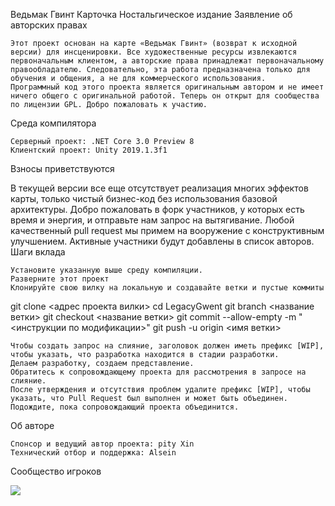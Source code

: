 Ведьмак Гвинт Карточка Ностальгическое издание
Заявление об авторских правах

    Этот проект основан на карте «Ведьмак Гвинт» (возврат к исходной версии) для инсценировки. Все художественные ресурсы извлекаются первоначальным клиентом, а авторские права принадлежат первоначальному правообладателю. Следовательно, эта работа предназначена только для обучения и общения, а не для коммерческого использования.
    Программный код этого проекта является оригинальным автором и не имеет ничего общего с оригинальной работой. Теперь он открыт для сообщества по лицензии GPL. Добро пожаловать к участию.

Среда компилятора

    Серверный проект: .NET Core 3.0 Preview 8
    Клиентский проект: Unity 2019.1.3f1

Взносы приветствуются

В текущей версии все еще отсутствует реализация многих эффектов карты, только чистый бизнес-код без использования базовой архитектуры. Добро пожаловать в форк участников, у которых есть время и энергия, и отправьте нам запрос на вытягивание. Любой качественный pull request мы примем на вооружение с конструктивным улучшением. Активные участники будут добавлены в список авторов.
Шаги вклада

    Установите указанную выше среду компиляции.
    Разверните этот проект
    Клонируйте свою вилку на локальную и создавайте ветки и пустые коммиты

git clone <адрес проекта вилки>
cd LegacyGwent
git branch <название ветки>
git checkout <название ветки>
git commit --allow-empty -m "<инструкции по модификации>"
git push -u origin <имя ветки>

    Чтобы создать запрос на слияние, заголовок должен иметь префикс [WIP], чтобы указать, что разработка находится в стадии разработки.
    Делаем разработку, создаем представление.
    Обратитесь к сопровождающему проекта для рассмотрения в запросе на слияние.
    После утверждения и отсутствия проблем удалите префикс [WIP], чтобы указать, что Pull Request был выполнен и может быть объединен.
    Подождите, пока сопровождающий проекта объединится.

Об авторе

    Спонсор и ведущий автор проекта: pity Xin
    Технический отбор и поддержка: Alsein

Сообщество игроков

<img src="https://github.com/DeusSeuca/Cynthia.Card/raw/master/assets/group.png" />


